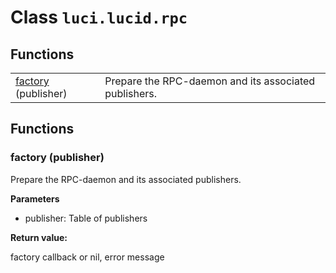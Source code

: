 # Class `luci.lucid.rpc`

## Functions

|                                           |                                                       |
| -                                         | -                                                     |
| [factory](#factory-publisher) (publisher) | Prepare the RPC-daemon and its associated publishers. |

## Functions

### factory (publisher)

Prepare the RPC-daemon and its associated publishers.

**Parameters**

- publisher: Table of publishers

**Return value:**

factory callback or nil, error message
